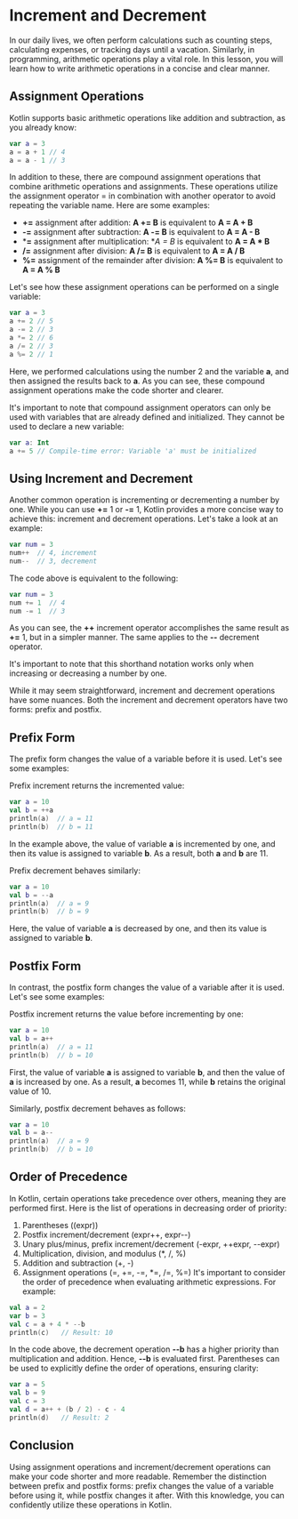 # Increment and Decrement
In our daily lives, we often perform calculations such as counting steps, calculating expenses, or tracking days until a vacation. Similarly, in programming, arithmetic operations play a vital role. In this lesson, you will learn how to write arithmetic operations in a concise and clear manner.

## Assignment Operations
Kotlin supports basic arithmetic operations like addition and subtraction, as you already know:

```kotlin
var a = 3
a = a + 1 // 4
a = a - 1 // 3
```
In addition to these, there are compound assignment operations that combine arithmetic operations and assignments. These operations utilize the assignment operator = in combination with another operator to avoid repeating the variable name. Here are some examples:

- **+=** assignment after addition: **A += B** is equivalent to **A = A + B**
- **-=** assignment after subtraction: **A -= B** is equivalent to **A = A - B**
- ***=** assignment after multiplication: **A *= B** is equivalent to **A = A * B**
- **/=** assignment after division: **A /= B** is equivalent to **A = A / B**
- **%=** assignment of the remainder after division: **A %= B** is equivalent to **A = A % B**

Let's see how these assignment operations can be performed on a single variable:

```kotlin
var a = 3
a += 2 // 5
a -= 2 // 3
a *= 2 // 6
a /= 2 // 3
a %= 2 // 1
```
Here, we performed calculations using the number 2 and the variable **a**, and then assigned the results back to **a**. As you can see, these compound assignment operations make the code shorter and clearer.

It's important to note that compound assignment operators can only be used with variables that are already defined and initialized. They cannot be used to declare a new variable:

```kotlin
var a: Int
a += 5 // Compile-time error: Variable 'a' must be initialized
```
## Using Increment and Decrement
Another common operation is incrementing or decrementing a number by one. While you can use **+=** 1 or **-=** 1, Kotlin provides a more concise way to achieve this: increment and decrement operations. Let's take a look at an example:

```kotlin
var num = 3
num++  // 4, increment
num--  // 3, decrement
```
The code above is equivalent to the following:

```kotlin
var num = 3
num += 1  // 4
num -= 1  // 3
```
As you can see, the **++** increment operator accomplishes the same result as **+=** 1, but in a simpler manner. The same applies to the **--** decrement operator.

It's important to note that this shorthand notation works only when increasing or decreasing a number by one.

While it may seem straightforward, increment and decrement operations have some nuances. Both the increment and decrement operators have two forms: prefix and postfix.

## Prefix Form
The prefix form changes the value of a variable before it is used. Let's see some examples:

Prefix increment returns the incremented value:

```kotlin
var a = 10
val b = ++a
println(a)  // a = 11
println(b)  // b = 11
```
In the example above, the value of variable **a** is incremented by one, and then its value is assigned to variable **b**. As a result, both **a** and **b** are 11.

Prefix decrement behaves similarly:

```kotlin
var a = 10
val b = --a
println(a)  // a = 9
println(b)  // b = 9
```
Here, the value of variable **a** is decreased by one, and then its value is assigned to variable **b**.

## Postfix Form
In contrast, the postfix form changes the value of a variable after it is used. Let's see some examples:

Postfix increment returns the value before incrementing by one:

```kotlin
var a = 10
val b = a++
println(a)  // a = 11
println(b)  // b = 10
```
First, the value of variable **a** is assigned to variable **b**, and then the value of **a** is increased by one. As a result, **a** becomes 11, while **b** retains the original value of 10.

Similarly, postfix decrement behaves as follows:

```kotlin
var a = 10
val b = a--
println(a)  // a = 9
println(b)  // b = 10
```

## Order of Precedence
In Kotlin, certain operations take precedence over others, meaning they are performed first. Here is the list of operations in decreasing order of priority:

1. Parentheses ((expr))
2. Postfix increment/decrement (expr++, expr--)
3. Unary plus/minus, prefix increment/decrement (-expr, ++expr, --expr)
4. Multiplication, division, and modulus (*, /, %)
5. Addition and subtraction (+, -)
6. Assignment operations (=, +=, -=, *=, /=, %=)
It's important to consider the order of precedence when evaluating arithmetic expressions. For example:

```kotlin
val a = 2
var b = 3
val c = a + 4 * --b  
println(c)   // Result: 10
```
In the code above, the decrement operation **--b** has a higher priority than multiplication and addition. Hence, **--b** is evaluated first. Parentheses can be used to explicitly define the order of operations, ensuring clarity:

```kotlin
var a = 5
val b = 9
val c = 3
val d = a++ + (b / 2) - c - 4
println(d)   // Result: 2
```
## Conclusion
Using assignment operations and increment/decrement operations can make your code shorter and more readable. Remember the distinction between prefix and postfix forms: prefix changes the value of a variable before using it, while postfix changes it after. With this knowledge, you can confidently utilize these operations in Kotlin.